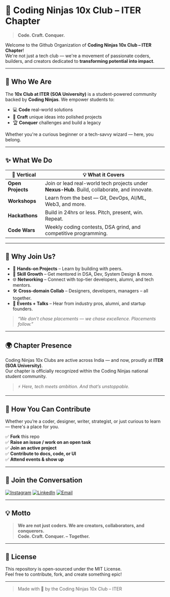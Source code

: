 # 🚀 Coding Ninjas 10x Club – ITER Chapter

> **Code. Craft. Conquer.**

Welcome to the Github Organization of **Coding Ninjas 10x Club – ITER Chapter**!  
We're not just a tech club — we're a movement of passionate coders, builders, and creators dedicated to **transforming potential into impact**.

---

## 🌟 Who We Are

The **10x Club at ITER (SOA University)** is a student-powered community backed by **Coding Ninjas**. We empower students to:

- 💻 **Code** real-world solutions  
- 🎨 **Craft** unique ideas into polished projects  
- 🏆 **Conquer** challenges and build a legacy  

Whether you're a curious beginner or a tech-savvy wizard — here, you belong.

---

## ✨ What We Do

| 🚩 Vertical        | 💡 What it Covers                                                                 |
|-------------------|-----------------------------------------------------------------------------------|
| **Open Projects** | Join or lead real-world tech projects under **Nexus-Hub**. Build, collaborate, and innovate. |
| **Workshops**     | Learn from the best — Git, DevOps, AI/ML, Web3, and more.                         |
| **Hackathons**    | Build in 24hrs or less. Pitch, present, win. Repeat.                              |
| **Code Wars**     | Weekly coding contests, DSA grind, and competitive programming.                   |

---

## 🤝 Why Join Us?

- 🚀 **Hands-on Projects** – Learn by building with peers.  
- 🎯 **Skill Growth** – Get mentored in DSA, Dev, System Design & more.  
- 🌐 **Networking** – Connect with top-tier developers, alumni, and tech mentors.  
- 🛠️ **Cross-domain Collab** – Designers, developers, managers – all together.  
- 📢 **Events + Talks** – Hear from industry pros, alumni, and startup founders.  

> _“We don't chase placements — we chase excellence. Placements follow.”_

---


## 🌍 Chapter Presence

Coding Ninjas 10x Clubs are active across India — and now, proudly at **ITER (SOA University)**.  
Our chapter is officially recognized within the Coding Ninjas national student community.

> ⚡ _Here, tech meets ambition. And that’s unstoppable._

---

## 🧩 How You Can Contribute

Whether you’re a coder, designer, writer, strategist, or just curious to learn — there's a place for you.

✅ **Fork** this repo  
✅ **Raise an issue / work on an open task**  
✅ **Join an active project**  
✅ **Contribute to docs, code, or UI**  
✅ **Attend events & show up**

---

## 💬 Join the Conversation

[![Instagram](https://img.shields.io/badge/Instagram-E4405F?style=for-the-badge&logo=instagram&logoColor=white)](https://www.instagram.com/cn.10x.iter/)
[![LinkedIn](https://img.shields.io/badge/LinkedIn-0A66C2?style=for-the-badge&logo=linkedin&logoColor=white)](https://in.linkedin.com/company/coding-ninjas-10x-iter)
[![Email](https://img.shields.io/badge/Email-D14836?style=for-the-badge&logo=gmail&logoColor=white)](mailto:cnxiter.7008@gmail.com)

---

## 💡 Motto

> **We are not just coders. We are creators, collaborators, and conquerors.**  
> **Code. Craft. Conquer. – Together.**

---

## 📌 License

This repository is open-sourced under the MIT License.  
Feel free to contribute, fork, and create something epic!

---

> Made with 💖 by the Coding Ninjas 10x Club – ITER
